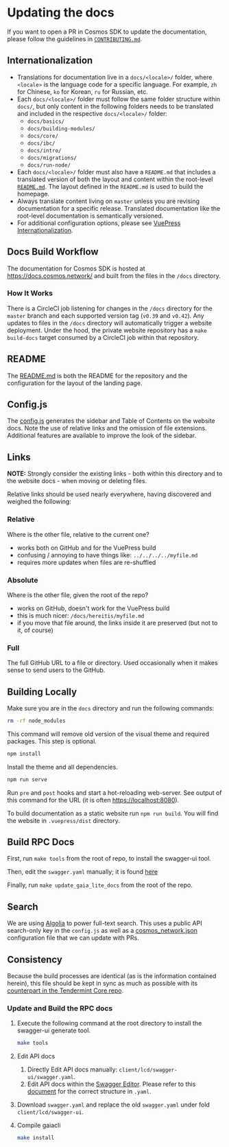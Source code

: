 # Updating the docs

If you want to open a PR in Cosmos SDK to update the documentation, please follow the guidelines in [`CONTRIBUTING.md`](https://github.com/cosmos/cosmos-sdk/tree/master/CONTRIBUTING.md#updating-documentation).

## Internationalization

- Translations for documentation live in a `docs/<locale>/` folder, where `<locale>` is the language code for a specific language. For example, `zh` for Chinese, `ko` for Korean, `ru` for Russian, etc.
- Each `docs/<locale>/` folder must follow the same folder structure within `docs/`, but only content in the following folders needs to be translated and included in the respective `docs/<locale>/` folder:
    - `docs/basics/`
    - `docs/building-modules/`
    - `docs/core/`
    - `docs/ibc/`
    - `docs/intro/`
    - `docs/migrations/`
    - `docs/run-node/`
- Each `docs/<locale>/` folder must also have a `README.md` that includes a translated version of both the layout and content within the root-level [`README.md`](https://github.com/cosmos/cosmos-sdk/tree/master/docs/README.md). The layout defined in the `README.md` is used to build the homepage.
- Always translate content living on `master` unless you are revising documentation for a specific release. Translated documentation like the root-level documentation is semantically versioned.
- For additional configuration options, please see [VuePress Internationalization](https://vuepress.vuejs.org/guide/i18n.html).

## Docs Build Workflow

The documentation for Cosmos SDK is hosted at <https://docs.cosmos.network/> and built from the files in the `/docs` directory.

### How It Works

There is a CircleCI job listening for changes in the `/docs` directory for the `master` branch and each supported version tag (`v0.39` and `v0.42`). Any updates to files in the `/docs` directory will automatically trigger a website deployment. Under the hood, the private website repository has a `make build-docs` target consumed by a CircleCI job within that repository.

## README

The [README.md](./README.md) is both the README for the repository and the configuration for the layout of the landing page.

## Config.js

The [config.js](./.vuepress/config.js) generates the sidebar and Table of Contents
on the website docs. Note the use of relative links and the omission of
file extensions. Additional features are available to improve the look
of the sidebar.

## Links

**NOTE:** Strongly consider the existing links - both within this directory
and to the website docs - when moving or deleting files.

Relative links should be used nearly everywhere, having discovered and weighed the following:

### Relative

Where is the other file, relative to the current one?

- works both on GitHub and for the VuePress build
- confusing / annoying to have things like: `../../../../myfile.md`
- requires more updates when files are re-shuffled

### Absolute

Where is the other file, given the root of the repo?

- works on GitHub, doesn't work for the VuePress build
- this is much nicer: `/docs/hereitis/myfile.md`
- if you move that file around, the links inside it are preserved (but not to it, of course)

### Full

The full GitHub URL to a file or directory. Used occasionally when it makes sense
to send users to the GitHub.

## Building Locally

Make sure you are in the `docs` directory and run the following commands:

```sh
rm -rf node_modules
```

This command will remove old version of the visual theme and required packages. This step is optional.

```sh
npm install
```

Install the theme and all dependencies.

```sh
npm run serve
```

Run `pre` and `post` hooks and start a hot-reloading web-server. See output of this command for the URL (it is often <https://localhost:8080>).

To build documentation as a static website run `npm run build`. You will find the website in `.vuepress/dist` directory.

## Build RPC Docs

First, run `make tools` from the root of repo, to install the swagger-ui tool.

Then, edit the `swagger.yaml` manually; it is found [here](https://github.com/cosmos/cosmos-sdk/blob/master/client/lcd/swagger-ui/swagger.yaml)

Finally, run `make update_gaia_lite_docs` from the root of the repo.

## Search

We are using [Algolia](https://www.algolia.com) to power full-text search. This uses a public API search-only key in the `config.js` as well as a [cosmos_network.json](https://github.com/algolia/docsearch-configs/blob/master/configs/cosmos_network.json) configuration file that we can update with PRs.

## Consistency

Because the build processes are identical (as is the information contained herein), this file should be kept in sync as
much as possible with its [counterpart in the Tendermint Core repo](https://github.com/tendermint/tendermint/blob/v0.34.0/docs/DOCS_README.md).

### Update and Build the RPC docs

1. Execute the following command at the root directory to install the swagger-ui generate tool.

   ```bash
   make tools
   ```

2. Edit API docs
   1. Directly Edit API docs manually: `client/lcd/swagger-ui/swagger.yaml`.
   2. Edit API docs within the [Swagger Editor](https://editor.swagger.io/). Please refer to this [document](https://swagger.io/docs/specification/2-0/basic-structure/) for the correct structure in `.yaml`.
3. Download `swagger.yaml` and replace the old `swagger.yaml` under fold `client/lcd/swagger-ui`.
4. Compile gaiacli

   ```bash
   make install
   ```
